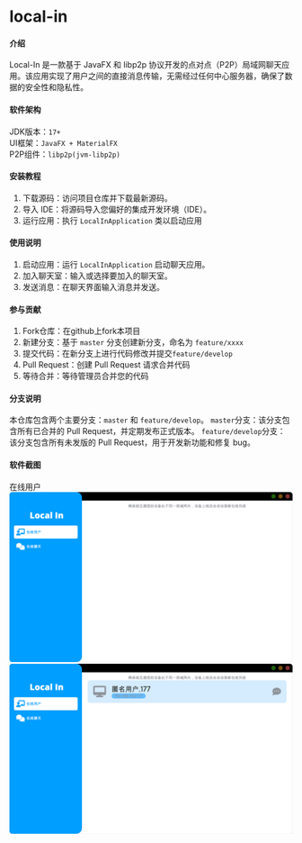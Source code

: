 # local-in

#### 介绍
Local-In 是一款基于 JavaFX 和 libp2p 协议开发的点对点（P2P）局域网聊天应用。该应用实现了用户之间的直接消息传输，无需经过任何中心服务器，确保了数据的安全性和隐私性。

#### 软件架构
JDK版本：`17+`  
UI框架：`JavaFX + MaterialFX`  
P2P组件：`libp2p(jvm-libp2p)`  

#### 安装教程
1. 下载源码：访问项目仓库并下载最新源码。
2. 导入 IDE：将源码导入您偏好的集成开发环境（IDE）。
3. 运行应用：执行 `LocalInApplication` 类以启动应用

#### 使用说明
1. 启动应用：运行 `LocalInApplication` 启动聊天应用。
2. 加入聊天室：输入或选择要加入的聊天室。
3. 发送消息：在聊天界面输入消息并发送。

#### 参与贡献
1.  Fork仓库：在github上fork本项目
2.  新建分支：基于 `master` 分支创建新分支，命名为 `feature/xxxx`
3.  提交代码：在新分支上进行代码修改并提交`feature/develop`
4.  Pull Request：创建 Pull Request 请求合并代码
5.  等待合并：等待管理员合并您的代码

#### 分支说明
本仓库包含两个主要分支：`master` 和 `feature/develop`。
`master`分支：该分支包含所有已合并的 Pull Request，并定期发布正式版本。
`feature/develop`分支：该分支包含所有未发版的 Pull Request，用于开发新功能和修复 bug。

#### 软件截图
在线用户
![软件截图](/docs/images/online.png)
![软件截图](/docs/images/onlineUser.png)
